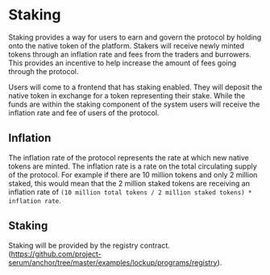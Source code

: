 # Staking

Staking provides a way for users to earn and govern the protocol by holding onto the native token of the platform. Stakers will receive newly minted tokens through an inflation rate and fees from the traders and burrowers. This provides an incentive to help increase the amount of fees going through the protocol.

Users will come to a frontend that has staking enabled. They will deposit the native token in exchange for a token representing their stake. While the funds are within the staking component of the system users will receive the inflation rate and fee of users of the protocol.

## Inflation

The inflation rate of the protocol represents the rate at which new native tokens are minted. The inflation rate is a rate on the total circulating supply of the protocol. For example if there are 10 million tokens and only 2 million staked, this would mean that the 2 million staked tokens are receiving an inflation rate of `(10 million total tokens / 2 million staked tokens) * inflation rate`.

## Staking

Staking will be provided by the registry contract. (https://github.com/project-serum/anchor/tree/master/examples/lockup/programs/registry).
